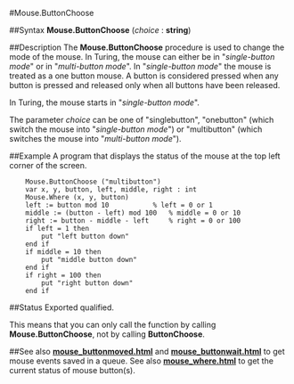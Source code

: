 
#Mouse.ButtonChoose

##Syntax
**Mouse.ButtonChoose** (_choice_ : **string**)


##Description
The **Mouse.ButtonChoose** procedure is used to change the mode of the mouse. In Turing, the mouse can either be in "_single-button mode_" or in "_multi-button mode_". In "_single-button mode_" the mouse is treated as a one button mouse. A button is considered pressed when any button is pressed and released only when all buttons have been released.

In Turing, the mouse starts in "_single-button mode_".

The parameter _choice_ can be one of "singlebutton", "onebutton" (which switch the mouse into "_single-button mode_") or "multibutton" (which switches the mouse into "_multi-button mode_").


##Example
A program that displays the status of the mouse at the top left corner of the screen.

        Mouse.ButtonChoose ("multibutton")
        var x, y, button, left, middle, right : int
        Mouse.Where (x, y, button)
        left := button mod 10           % left = 0 or 1
        middle := (button - left) mod 100   % middle = 0 or 10
        right := button - middle - left     % right = 0 or 100
        if left = 1 then
            put "left button down"
        end if
        if middle = 10 then
            put "middle button down"
        end if
        if right = 100 then
            put "right button down"
        end if
##Status
Exported qualified.

This means that you can only call the function by calling **Mouse.ButtonChoose**, not by calling **ButtonChoose**.


##See also
**[mouse_buttonmoved.html](Mouse.ButtonMoved)** and **[mouse_buttonwait.html](Mouse.ButtonWait)** to get mouse events saved in a queue. See also **[mouse_where.html](Mouse.Where)** to get the current status of mouse button(s).

